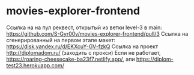 # movies-explorer-frontend
Ссылка на  на пул реквест, открытый из ветки level-3 в main: https://github.com/S-Gyr00v/movies-explorer-frontend/pull/3
Ссылка на сгенерированный на первом этапе макет: https://disk.yandex.ru/d/EKXcuY-GV-fzkQ
Cсылка на проект http://diplomadom.ru/ (заходить с прокси)
Если не работает,    https://roaring-cheesecake-ba23f7.netlify.app/, апи  https://diplom-test23.herokuapp.com/